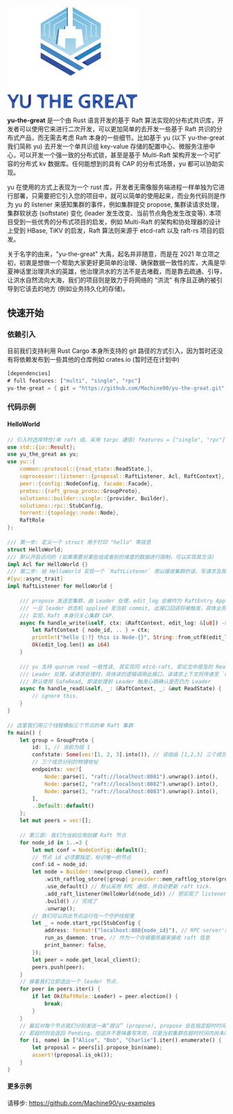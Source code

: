 <img src="./imgs/logo.png" width="300"/>

**yu-the-great** 是一个由 Rust 语言开发的基于 Raft 算法实现的分布式共识库，开发者可以使用它来进行二次开发，可以更加简单的去开发一些基于 Raft 共识的分布式产品，而无需去考虑 Raft 本身的一些细节。比如基于 yu (以下 yu-the-great 我们简称 yu) 去开发一个单共识组 key-value 存储的配置中心、微服务注册中心，可以开发一个强一致的分布式锁，甚至是基于 Multi-Raft 架构开发一个可扩容的分布式 kv 数据库。任何能想到的具有 CAP 的分布式场景，yu 都可以协助实现。

yu 在使用的方式上表现为一个 rust 库，开发者无需像服务端进程一样单独为它进行部署，只需要把它引入您的项目中，就可以简单的使用起来，而业务代码则是作为 yu 的 listener 来感知集群的事件，例如集群提交 propose, 集群读请求处理，集群软状态 (softstate) 变化 (leader 发生改变、当前节点角色发生改变等). 本项目受到一些优秀的分布式项目的启发，例如 Multi-Raft 的架构和协处理器的设计上受到 HBase, TiKV 的启发，Raft 算法则来源于 etcd-raft 以及 raft-rs 项目的启发。

关于名字的由来，"yu-the-great" 大禹，起名并非随意，而是在 2021 年立项之初，初衷是想做一个帮助大家更好更简单的治理、确保数据一致性的库，大禹是华夏神话里治理洪水的英雄，他治理洪水的方法不是去堵截，而是靠去疏通、引导，让洪水自然流向大海，我们的项目则是致力于将网络的 “洪流” 有序且正确的被引导到它该去的地方 (例如业务持久化的存储)。



## 快速开始

### 依赖引入

目前我们支持利用 Rust Cargo 本身所支持的 git 路径的方式引入，因为暂时还没有将依赖发布到一些其他的仓库例如 crates.io (暂时还在计划中)


```rust
[dependencies]
# full features: ["multi", "single", "rpc"]
yu-the-great = { git = "https://github.com/Machine90/yu-the-great.git", default-features = false }
```



### 代码示例

#### HelloWorld

```rust
// 引入时选择特性(单 raft 组，采用 tarpc 通信) features = ["single", "rpc"]
use std::{io::Result};
use yu_the_great as yu;
use yu::{
    common::protocol::{read_state::ReadState,},
    coprocessor::listener::{proposal::RaftListener, Acl, RaftContext},
    peer::{config::NodeConfig, facade::Facade},
    protos::{raft_group_proto::GroupProto},
    solutions::builder::single::{provider, Builder},
    solutions::rpc::StubConfig,
    torrent::{topology::node::Node},
    RaftRole
};

/// 第一步: 定义一个 struct 用于打印 "hello" 等信息
struct HelloWorld;
/// 默认开启访问的 (如果需要对某些组或者别的维度的数据进行限制，可以实现其方法)
impl Acl for HelloWorld {}
/// 第二步: 给 HelloWorld 实现一个 `RaftListener` 用以接收集群的读、写请求及其他事件
#[yu::async_trait]
impl RaftListener for HelloWorld {
    
    /// propose 发送至集群，由 Leader 处理，edit_log 会被作为 RaftEntry Append 至 RaftLog, 
    /// 一旦 leader 状态机 applied 至当前 commit, 此接口回调将被触发，具体业务逻辑交由使用者进行
    /// 实现，Raft 本身只关心集群 CAP.
    async fn handle_write(&self, ctx: &RaftContext, edit_log: &[u8]) -> Result<i64> {
        let RaftContext { node_id, .. } = ctx;
        println!("hello {:?} this is Node-{}", String::from_utf8(edit_log.to_vec()), node_id);
        Ok(edit_log.len() as i64)
    }

    /// yu 支持 quorum read 一致性读, 其实现同 etcd-raft, 即论文中提及的 ReadOnly 实现，读请求由
    /// Leader 处理，读请求处理时，具体读的逻辑调用此接口，读请求上下文将传递至 `ReadState` 之中。读请求
    /// 默认使用 SafeRead, 即读处理前 Leader 触发心跳确认是否仍为 Leader
    async fn handle_read(&self, _: &RaftContext, _: &mut ReadState) {
        // ignore this.
    }
}

// 这里我们用三个线程模拟三个节点的单 Raft 集群
fn main() {
    let group = GroupProto {
        id: 1, // 当前为组 1
        confstate: Some(vec![1, 2, 3].into()), // 该组由 [1,2,3] 三个成员组成
        // 三个成员分别的物理地址
        endpoints: vec![
            Node::parse(1, "raft://localhost:8081").unwrap().into(),
            Node::parse(2, "raft://localhost:8082").unwrap().into(),
            Node::parse(3, "raft://localhost:8083").unwrap().into(),
        ],
        ..Default::default()
    };
    let mut peers = vec![];
    
    // 第三部: 我们为当前应用创建 Raft 节点
    for node_id in 1..=3 {
        let mut conf = NodeConfig::default();
        // 节点 id 必须要指定，标识唯一的节点
        conf.id = node_id;
        let node = Builder::new(group.clone(), conf)
            .with_raftlog_store(|group| provider::mem_raftlog_store(group)) // 存储 log entry 到内存
            .use_default() // 默认采用 RPC 通信，并自动更新 raft tick.
            .add_raft_listener(HelloWorld(node_id)) // 把实现了 listener 的结构注册到此 Raft 节点
            .build() // 完成了
            .unwrap();
        // 我们可以将此节点运行在一个守护线程里
        let _ = node.start_rpc(StubConfig {
            address: format!("localhost:808{node_id}"), // RPC server's address
            run_as_daemon: true, // 作为一个存根服务器来接收 raft 信息
            print_banner: false,
        });
        let peer = node.get_local_client();
        peers.push(peer);
    }
    // 接着我们立即选出一个 leader 节点.
    for peer in peers.iter() {
        if let Ok(RaftRole::Leader) = peer.election() {
            break;
        }
    }
    // 最后对每个节点我们分别发送一条“提议” (propose), propose 会在指定超时时间内等待本次提议“写”成功
    // 若超时则会返回 Pending，但这并不意味着写失败，只是当前集群在超时时间内尚未收到大多数节点相应 Append
    for (i, name) in ["Alice", "Bob", "Charlie"].iter().enumerate() {
        let proposal = peers[i].propose_bin(name);
        assert!(proposal.is_ok());
    }
}
```



#### 更多示例

请移步: https://github.com/Machine90/yu-examples

